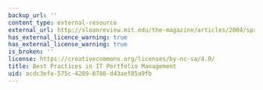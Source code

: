 ```yaml
---
backup_url: ''
content_type: external-resource
external_url: http://sloanreview.mit.edu/the-magazine/articles/2004/spring/45309/best-practices-in-it-portfolio-management/
has_external_licence_warning: true
has_external_license_warning: true
is_broken: ''
license: https://creativecommons.org/licenses/by-nc-sa/4.0/
title: Best Practices in IT Portfolio Management
uid: acdc3efe-575c-4289-8786-d43aef85a9fb
---
```


